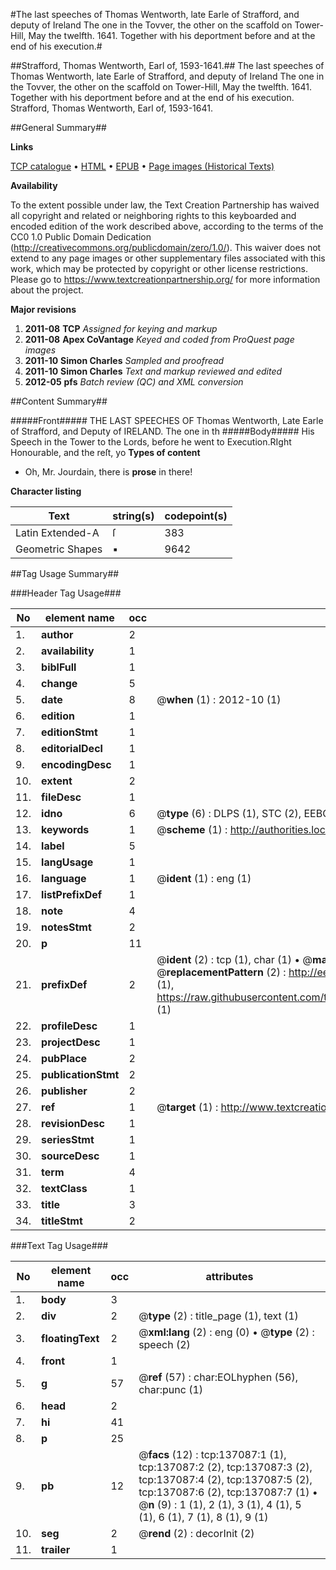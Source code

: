 #The last speeches of Thomas Wentworth, late Earle of Strafford, and deputy of Ireland The one in the Tovver, the other on the scaffold on Tower-Hill, May the twelfth. 1641. Together with his deportment before and at the end of his execution.#

##Strafford, Thomas Wentworth, Earl of, 1593-1641.##
The last speeches of Thomas Wentworth, late Earle of Strafford, and deputy of Ireland The one in the Tovver, the other on the scaffold on Tower-Hill, May the twelfth. 1641. Together with his deportment before and at the end of his execution.
Strafford, Thomas Wentworth, Earl of, 1593-1641.

##General Summary##

**Links**

[TCP catalogue](http://www.ota.ox.ac.uk/tcp/)  • 
[HTML](http://tei.it.ox.ac.uk/tcp/Texts-HTML/free/A93/A93942.html)  • 
[EPUB](http://tei.it.ox.ac.uk/tcp/Texts-EPUB/free/A93/A93942.epub) • 
[Page images (Historical Texts)](https://historicaltexts.jisc.ac.uk/eebo-99896846e)

**Availability**

To the extent possible under law, the Text Creation Partnership has waived all copyright and related or neighboring rights to this keyboarded and encoded edition of the work described above, according to the terms of the CC0 1.0 Public Domain Dedication (http://creativecommons.org/publicdomain/zero/1.0/). This waiver does not extend to any page images or other supplementary files associated with this work, which may be protected by copyright or other license restrictions. Please go to https://www.textcreationpartnership.org/ for more information about the project.

**Major revisions**

1. __2011-08__ __TCP__ *Assigned for keying and markup*
1. __2011-08__ __Apex CoVantage__ *Keyed and coded from ProQuest page images*
1. __2011-10__ __Simon Charles__ *Sampled and proofread*
1. __2011-10__ __Simon Charles__ *Text and markup reviewed and edited*
1. __2012-05__ __pfs__ *Batch review (QC) and XML conversion*

##Content Summary##

#####Front#####
THE LAST SPEECHES OF Thomas Wentworth, Late Earle of Strafford, and Deputy of IRELAND. The one in th
#####Body#####
His Speech in the Tower to the Lords, before he went to Execution.RIght Honourable, and the reſt, yo
**Types of content**

  * Oh, Mr. Jourdain, there is **prose** in there!

**Character listing**


|Text|string(s)|codepoint(s)|
|---|---|---|
|Latin Extended-A|ſ|383|
|Geometric Shapes|▪|9642|

##Tag Usage Summary##

###Header Tag Usage###

|No|element name|occ|attributes|
|---|---|---|---|
|1.|__author__|2||
|2.|__availability__|1||
|3.|__biblFull__|1||
|4.|__change__|5||
|5.|__date__|8| @__when__ (1) : 2012-10 (1)|
|6.|__edition__|1||
|7.|__editionStmt__|1||
|8.|__editorialDecl__|1||
|9.|__encodingDesc__|1||
|10.|__extent__|2||
|11.|__fileDesc__|1||
|12.|__idno__|6| @__type__ (6) : DLPS (1), STC (2), EEBO-CITATION (1), PROQUEST (1), VID (1)|
|13.|__keywords__|1| @__scheme__ (1) : http://authorities.loc.gov/ (1)|
|14.|__label__|5||
|15.|__langUsage__|1||
|16.|__language__|1| @__ident__ (1) : eng (1)|
|17.|__listPrefixDef__|1||
|18.|__note__|4||
|19.|__notesStmt__|2||
|20.|__p__|11||
|21.|__prefixDef__|2| @__ident__ (2) : tcp (1), char (1)  •  @__matchPattern__ (2) : ([0-9\-]+):([0-9IVX]+) (1), (.+) (1)  •  @__replacementPattern__ (2) : http://eebo.chadwyck.com/downloadtiff?vid=$1&page=$2 (1), https://raw.githubusercontent.com/textcreationpartnership/Texts/master/tcpchars.xml#$1 (1)|
|22.|__profileDesc__|1||
|23.|__projectDesc__|1||
|24.|__pubPlace__|2||
|25.|__publicationStmt__|2||
|26.|__publisher__|2||
|27.|__ref__|1| @__target__ (1) : http://www.textcreationpartnership.org/docs/. (1)|
|28.|__revisionDesc__|1||
|29.|__seriesStmt__|1||
|30.|__sourceDesc__|1||
|31.|__term__|4||
|32.|__textClass__|1||
|33.|__title__|3||
|34.|__titleStmt__|2||


###Text Tag Usage###

|No|element name|occ|attributes|
|---|---|---|---|
|1.|__body__|3||
|2.|__div__|2| @__type__ (2) : title_page (1), text (1)|
|3.|__floatingText__|2| @__xml:lang__ (2) : eng (0)  •  @__type__ (2) : speech (2)|
|4.|__front__|1||
|5.|__g__|57| @__ref__ (57) : char:EOLhyphen (56), char:punc (1)|
|6.|__head__|2||
|7.|__hi__|41||
|8.|__p__|25||
|9.|__pb__|12| @__facs__ (12) : tcp:137087:1 (1), tcp:137087:2 (2), tcp:137087:3 (2), tcp:137087:4 (2), tcp:137087:5 (2), tcp:137087:6 (2), tcp:137087:7 (1)  •  @__n__ (9) : 1 (1), 2 (1), 3 (1), 4 (1), 5 (1), 6 (1), 7 (1), 8 (1), 9 (1)|
|10.|__seg__|2| @__rend__ (2) : decorInit (2)|
|11.|__trailer__|1||
